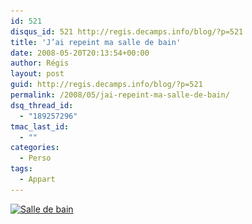 ```yaml
---
id: 521
disqus_id: 521 http://regis.decamps.info/blog/?p=521
title: 'J’ai repeint ma salle de bain'
date: 2008-05-20T20:13:54+00:00
author: Régis
layout: post
guid: http://regis.decamps.info/blog/?p=521
permalink: /2008/05/jai-repeint-ma-salle-de-bain/
dsq_thread_id:
  - "189257296"
tmac_last_id:
  - ""
categories:
  - Perso
tags:
  - Appart
---
```

[<img src="/blog/wp-content/uploads/2008/05/img_1749-225x300.jpg" alt="Salle de bain" title="Salle de bain" width="225" height="300" class="alignnone size-medium wp-image-522" srcset="/blog/wp-content/uploads/2008/05/img_1749-225x300.jpg 225w, /blog/wp-content/uploads/2008/05/img_1749.jpg 1536w" sizes="(max-width: 225px) 100vw, 225px" />](/blog/wp-content/uploads/2008/05/img_1749.jpg)
